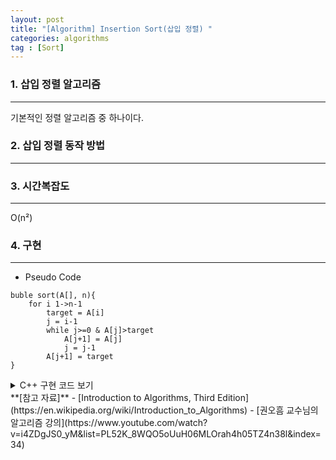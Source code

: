 ```yaml
---
layout: post
title: "[Algorithm] Insertion Sort(삽입 정렬) "
categories: algorithms
tag : [Sort]
---
```


### 1. 삽입 정렬 알고리즘 
---
기본적인 정렬 알고리즘 중 하나이다. 

### 2. 삽입 정렬 동작 방법
--- 

### 3. 시간복잡도
---
O(n²)

### 4. 구현 
---
- Pseudo Code
```
buble sort(A[], n){
    for i 1->n-1
        target = A[i]
        j = i-1
        while j>=0 & A[j]>target
            A[j+1] = A[j]
            j = j-1
        A[j+1] = target
}
```

<details>
<summary>C++ 구현 코드 보기</summary>
<div markdown="1">

```cpp
void insertionSort(int arr[], int n){
    for(int i=1; i<n; i++){
        int target = arr[i];
        int j = i-1;
        while(j>=0 && arr[j]>target){
            arr[j+1] = arr[j];
            j--;
        }
        arr[j+1] = target;
    }
}
```
</div>
</details>

<div class="divider"></div>
**[참고 자료]**
- [Introduction to Algorithms, Third Edition](https://en.wikipedia.org/wiki/Introduction_to_Algorithms)
- [권오흠 교수님의 알고리즘 강의](https://www.youtube.com/watch?v=i4ZDgJS0_yM&list=PL52K_8WQO5oUuH06MLOrah4h05TZ4n38l&index=34)